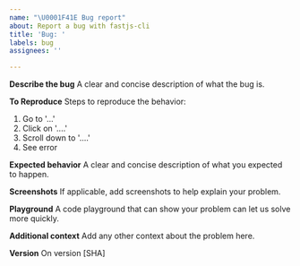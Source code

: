 ```yaml
---
name: "\U0001F41E Bug report"
about: Report a bug with fastjs-cli
title: 'Bug: '
labels: bug
assignees: ''

---
```


**Describe the bug**
A clear and concise description of what the bug is.

**To Reproduce**
Steps to reproduce the behavior:
1. Go to '...'
2. Click on '....'
3. Scroll down to '....'
4. See error

**Expected behavior**
A clear and concise description of what you expected to happen.

**Screenshots**
If applicable, add screenshots to help explain your problem.

**Playground**
A code playground that can show your problem can let us solve more quickly.

**Additional context**
Add any other context about the problem here.

**Version**
On version [SHA]
